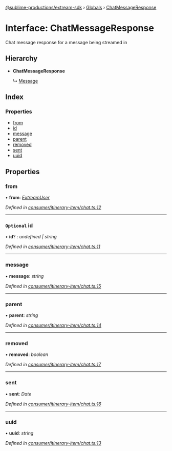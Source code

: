[@sublime-productions/extream-sdk](../README.md) › [Globals](../globals.md) › [ChatMessageResponse](chatmessageresponse.md)

# Interface: ChatMessageResponse

Chat message response for a message being streamed in

## Hierarchy

* **ChatMessageResponse**

  ↳ [Message](message.md)

## Index

### Properties

* [from](chatmessageresponse.md#from)
* [id](chatmessageresponse.md#optional-id)
* [message](chatmessageresponse.md#message)
* [parent](chatmessageresponse.md#parent)
* [removed](chatmessageresponse.md#removed)
* [sent](chatmessageresponse.md#sent)
* [uuid](chatmessageresponse.md#uuid)

## Properties

###  from

• **from**: *[ExtreamUser](extreamuser.md)*

*Defined in [consumer/itinerary-item/chat.ts:12](https://github.com/Extream-SaaS/ex-sdk/blob/fa826ae/src/consumer/itinerary-item/chat.ts#L12)*

___

### `Optional` id

• **id**? : *undefined | string*

*Defined in [consumer/itinerary-item/chat.ts:11](https://github.com/Extream-SaaS/ex-sdk/blob/fa826ae/src/consumer/itinerary-item/chat.ts#L11)*

___

###  message

• **message**: *string*

*Defined in [consumer/itinerary-item/chat.ts:15](https://github.com/Extream-SaaS/ex-sdk/blob/fa826ae/src/consumer/itinerary-item/chat.ts#L15)*

___

###  parent

• **parent**: *string*

*Defined in [consumer/itinerary-item/chat.ts:14](https://github.com/Extream-SaaS/ex-sdk/blob/fa826ae/src/consumer/itinerary-item/chat.ts#L14)*

___

###  removed

• **removed**: *boolean*

*Defined in [consumer/itinerary-item/chat.ts:17](https://github.com/Extream-SaaS/ex-sdk/blob/fa826ae/src/consumer/itinerary-item/chat.ts#L17)*

___

###  sent

• **sent**: *Date*

*Defined in [consumer/itinerary-item/chat.ts:16](https://github.com/Extream-SaaS/ex-sdk/blob/fa826ae/src/consumer/itinerary-item/chat.ts#L16)*

___

###  uuid

• **uuid**: *string*

*Defined in [consumer/itinerary-item/chat.ts:13](https://github.com/Extream-SaaS/ex-sdk/blob/fa826ae/src/consumer/itinerary-item/chat.ts#L13)*
